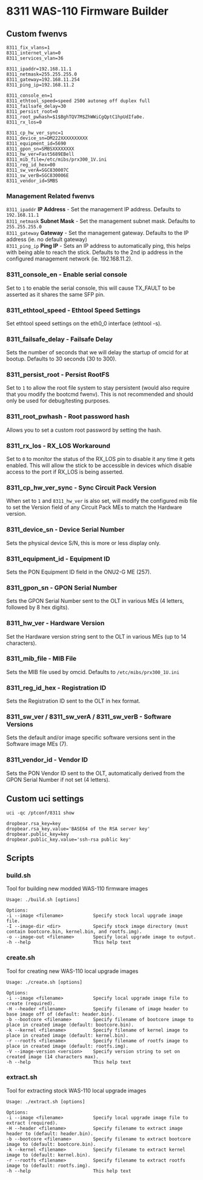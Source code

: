 # 8311 WAS-110 Firmware Builder

## Custom fwenvs
```
8311_fix_vlans=1
8311_internet_vlan=0
8311_services_vlan=36

8311_ipaddr=192.168.11.1
8311_netmask=255.255.255.0
8311_gateway=192.168.11.254
8311_ping_ip=192.168.11.2

8311_console_en=1
8311_ethtool_speed=speed 2500 autoneg off duplex full
8311_failsafe_delay=30
8311_persist_root=0
8311_root_pwhash=$1$BghTQV7M$ZhWWiCgQptC1hpUdIfa0e.
8311_rx_los=0

8311_cp_hw_ver_sync=1
8311_device_sn=DM222XXXXXXXXXX
8311_equipment_id=5690
8311_gpon_sn=SMBSXXXXXXXX
8311_hw_ver=Fast5689EBell
8311_mib_file=/etc/mibs/prx300_1V.ini
8311_reg_id_hex=00
8311_sw_verA=SGC830007C
8311_sw_verB=SGC830006E
8311_vendor_id=SMBS
```


### Management Related fwenvs
`8311_ipaddr` **IP Address** - Set the management IP address. Defaults to `192.168.11.1`  
`8311_netmask` **Subnet Mask** - Set the management subnet mask. Defaults to `255.255.255.0`  
`8311_gateway` **Gateway** - Set the management gateway. Defaults to the IP address (ie. no default gateway)  
`8311_ping_ip` **Ping IP** - Sets an IP address to automatically ping, this helps with being able to reach the stick. Defaults to the 2nd ip address in the configured management network (ie. 192.168.11.2).  


### 8311_console_en - Enable serial console
Set to `1` to enable the serial console, this will cause TX_FAULT to be asserted as it shares the same SFP pin.

### 8311_ethtool_speed - Ethtool Speed Settings
Set ethtool speed settings on the eth0_0 interface (ethtool -s).

### 8311_failsafe_delay - Failsafe Delay
Sets the number of seconds that we will delay the startup of omcid for at bootup. Defaults to 30 seconds (30 to 300).

### 8311_persist_root - Persist RootFS
Set to `1` to allow the root file system to stay persistent (would also require that you modify the bootcmd fwenv). This is not recommended and should only be used for debug/testing purposes.

### 8311_root_pwhash - Root password hash
Allows you to set a custom root password by setting the hash.

### 8311_rx_los - RX_LOS Workaround
Set to `0` to monitor the status of the RX_LOS pin to disable it any time it gets enabled. This will allow the stick to be accessible in devices which disable access to the port if RX_LOS is being asserted.


### 8311_cp_hw_ver_sync - Sync Circuit Pack Version
When set to `1` and `8311_hw_ver` is also set, will modify the configured mib file to set the Version field of any Circuit Pack MEs to match the Hardware version.

### 8311_device_sn - Device Serial Number
Sets the physical device S/N, this is more or less display only.

### 8311_equipment_id - Equipment ID
Sets the PON Equipment ID field in the ONU2-G ME (257).

### 8311_gpon_sn - GPON Serial Number
Sets the GPON Serial Number sent to the OLT in various MEs (4 letters, followed by 8 hex digits).

### 8311_hw_ver - Hardware Version
Set the Hardware version string sent to the OLT in various MEs (up to 14 characters).

### 8311_mib_file - MIB File
Sets the MIB file used by omcid. Defaults to `/etc/mibs/prx300_1U.ini`

### 8311_reg_id_hex - Registration ID
Sets the Registration ID sent to the OLT in hex format.

### 8311_sw_ver / 8311_sw_verA / 8311_sw_verB - Software Versions
Sets the default and/or image specific software versions sent in the Software image MEs (7).

### 8311_vendor_id - Vendor ID
Sets the PON Vendor ID sent to the OLT, automatically derived from the GPON Serial Number if not set (4 letters).



## Custom uci settings
`uci -qc /ptconf/8311 show`  
```
dropbear.rsa_key=key
dropbear.rsa_key.value='BASE64 of the RSA server key'
dropbear.public_key=key
dropbear.public_key.value='ssh-rsa public key' 
```

## Scripts

### build.sh
Tool for building new modded WAS-110 firmware images
```
Usage: ./build.sh [options]

Options:
-i --image <filename>           Specify stock local upgrade image file.
-I --image-dir <dir>            Specify stock image directory (must contain bootcore.bin, kernel.bin, and rootfs.img).
-o --image-out <filename>       Specify local upgrade image to output.
-h --help                       This help text
```

### create.sh
Tool for creating new WAS-110 local upgrade images
```
Usage: ./create.sh [options]

Options:
-i --image <filename>           Specify local upgrade image file to create (required).
-H --header <filename>          Specify filename of image header to base image off of (default: header.bin).
-b --bootcore <filename>        Specify filename of bootcore image to place in created image (default: bootcore.bin).
-k --kernel <filename>          Specify filename of kernel image to place in created image (default: kernel.bin).
-r --rootfs <filename>          Specify filename of rootfs image to place in created image (default: rootfs.img).
-V --image-version <version>    Specify version string to set on created image (14 characters max).
-h --help                       This help text
```


### extract.sh
Tool for extracting stock WAS-110 local upgrade images
```
Usage: ./extract.sh [options]

Options:
-i --image <filename>           Specify local upgrade image file to extract (required).
-H --header <filename>          Specify filename to extract image header to (default: header.bin).
-b --bootcore <filename>        Specify filename to extract bootcore image to (default: bootcore.bin).
-k --kernel <filename>          Specify filename to extract kernel image to (default: kernel.bin).
-r --rootfs <filename>          Specify filename to extract rootfs image to (default: rootfs.img).
-h --help                       This help text
```
